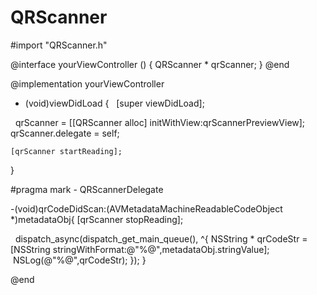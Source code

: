 # QRScanner

#import "QRScanner.h"

@interface yourViewController () <QRScannerDelegate>
{
    QRScanner * qrScanner;
}
@end

@implementation yourViewController

- (void)viewDidLoad {
    [super viewDidLoad];

    qrScanner = [[QRScanner alloc] initWithView:qrScannerPreviewView];
    qrScanner.delegate = self;
    
    [qrScanner startReading];
}

#pragma mark - QRScannerDelegate

-(void)qrCodeDidScan:(AVMetadataMachineReadableCodeObject *)metadataObj{
    [qrScanner stopReading];
   
    dispatch_async(dispatch_get_main_queue(), ^{
        NSString * qrCodeStr = [NSString stringWithFormat:@"%@",metadataObj.stringValue];
        NSLog(@"%@",qrCodeStr);
    });
}

@end
